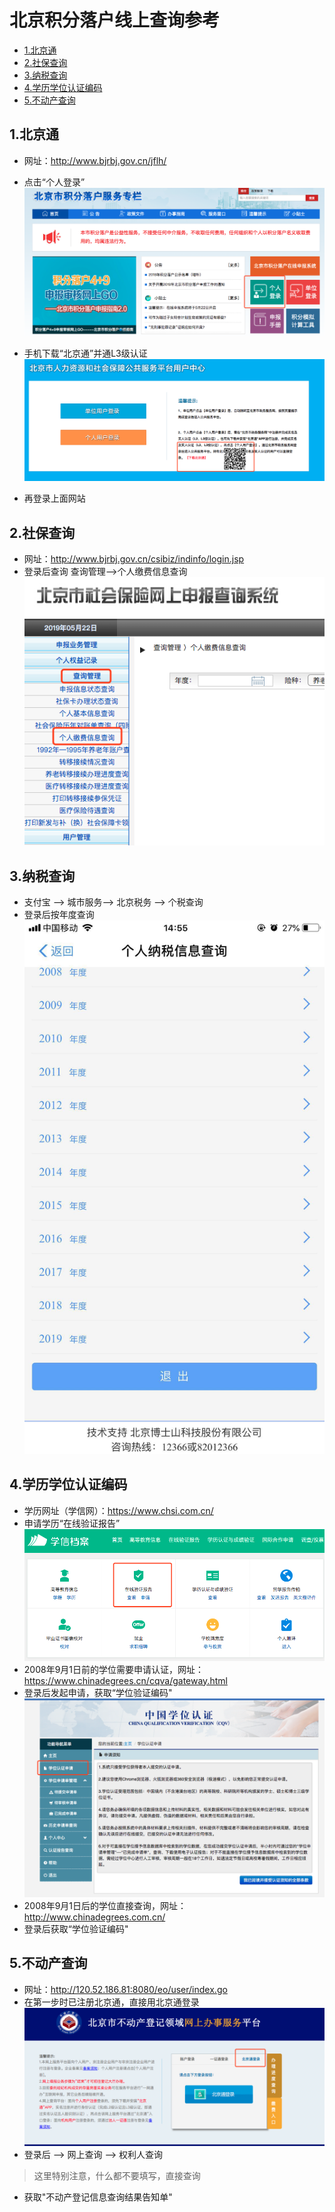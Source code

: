 # 北京积分落户线上查询参考


<!-- vim-markdown-toc GFM -->

* [1.北京通](#1北京通)
* [2.社保查询](#2社保查询)
* [3.纳税查询](#3纳税查询)
* [4.学历学位认证编码](#4学历学位认证编码)
* [5.不动产查询](#5不动产查询)

<!-- vim-markdown-toc -->

## 1.北京通
* 网址：http://www.bjrbj.gov.cn/jflh/
* 点击“个人登录”
![](https://github.com/willpower88/beijing-jifenluohu/blob/master/doc/image/jf-login.png)
* 手机下载“北京通”并通L3级认证
![](https://github.com/willpower88/beijing-jifenluohu/blob/master/doc/image/beijingtong.png)

* 再登录上面网站
## 2.社保查询
* 网址：http://www.bjrbj.gov.cn/csibiz/indinfo/login.jsp
* 登录后查询 查询管理-->个人缴费信息查询
![](https://github.com/willpower88/beijing-jifenluohu/blob/master/doc/image/shebao-fee.png)
## 3.纳税查询
* 支付宝 -->  城市服务-->  北京税务 --> 个税查询
* 登录后按年度查询
![](https://github.com/willpower88/beijing-jifenluohu/blob/master/doc/image/tax.jpeg)
## 4.学历学位认证编码
* 学历网址（学信网）：https://www.chsi.com.cn/
* 申请学历“在线验证报告”
![](https://github.com/willpower88/beijing-jifenluohu/blob/master/doc/image/certificat.png)
* 2008年9月1日前的学位需要申请认证，网址：https://www.chinadegrees.cn/cqva/gateway.html
* 登录后发起申请，获取“学位验证编码"
![](https://github.com/willpower88/beijing-jifenluohu/blob/master/doc/image/degree-certificate.png)
* 2008年9月1日后的学位直接查询，网址：http://www.chinadegrees.com.cn/
* 登录后获取“学位验证编码"
## 5.不动产查询
* 网址：http://120.52.186.81:8080/eo/user/index.go
* 在第一步时已注册北京通，直接用北京通登录
![](https://github.com/willpower88/beijing-jifenluohu/blob/master/doc/image/beijingtong-login.png)
* 登录后  --> 网上查询 -->  权利人查询
> 这里特别注意，什么都不要填写，直接查询
* 获取"不动产登记信息查询结果告知单"
